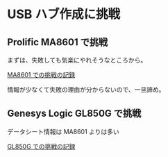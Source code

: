 # USB ハブ作成に挑戦

## Prolific MA8601 で挑戦

まずは、失敗しても気楽にやれそうなところから。

[MA8601 での挑戦の記録](./MA8601.md)

情報が少なくて失敗の理由が分からないので、一旦諦め。

## Genesys Logic GL850G で挑戦

データシート情報は MA8601 よりは多い

[GL850G での挑戦の記録](./GL850G.md)

